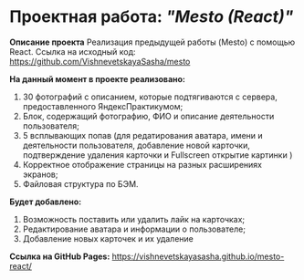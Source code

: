 # Проектная работа: _"Mesto (React)"_

__Описание проекта__ 
Реализация предыдущей работы (Mesto) с помощью React.
Ссылка на исходный код: https://github.com/VishnevetskayaSasha/mesto 

__На данный момент в проекте реализовано:__ 
1. 30 фотографий с описанием, которые подтягиваются с сервера, предоставленного ЯндексПрактикумом;
2. Блок, содержащий фотографию, ФИО и описание деятельности пользователя;
3. 5 всплывающих попав (для редатирования аватара, имени и деятельности пользователя, добавление новой карточки, подтверждение удаления карточки и Fullscreen открытие картинки )
4. Корректное отображение страницы на разных расширениях экранов;
5. Файловая структура по БЭМ.

__Будет добавлено:__
1. Возможность поставить или удалить лайк на карточках;
2. Редактирование аватара и информации о пользователе;
3. Добавление новых карточек и их удаление 

__Ссылка на GitHub Pages:__ https://vishnevetskayasasha.github.io/mesto-react/ 
